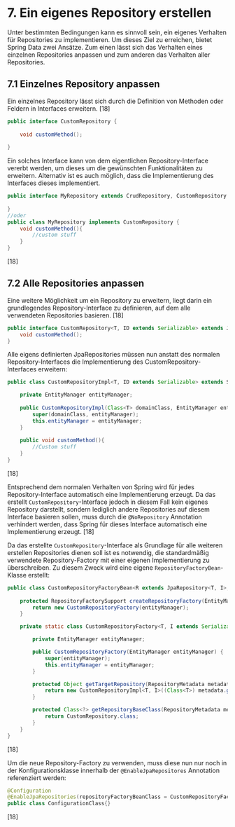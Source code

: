 # 7. Ein eigenes Repository erstellen

Unter bestimmten Bedingungen kann es sinnvoll sein, ein eigenes Verhalten für Repositories zu implementieren.
Um dieses Ziel zu erreichen, bietet Spring Data zwei Ansätze. Zum einen lässt sich das Verhalten eines einzelnen Repositories anpassen und 
zum anderen das Verhalten aller Repositories.

## 7.1 Einzelnes Repository anpassen

Ein einzelnes Repository lässt sich durch die Definition von Methoden oder Feldern in Interfaces erweitern. [18]

```java
public interface CustomRepository {
    
    void customMethod();
    
}
```

Ein solches Interface kann von dem eigentlichen Repository-Interface vererbt werden, um dieses um die gewünschten Funktionalitäten zu erweitern.
Alternativ ist es auch möglich, dass die Implementierung des Interfaces dieses implementiert.

```java
public interface MyRepository extends CrudRepository, CustomRepository {
    
}
//oder
public class MyRepository implements CustomRepository {
    void customMethod(){
        //custom stuff
    }
}

```
[18]

## 7.2 Alle Repositories anpassen
Eine weitere Möglichkeit um ein Repository zu erweitern, liegt darin ein grundlegendes Repository-Interface zu definieren, auf dem alle verwendeten Repositories basieren. [18]

```java
public interface CustomRepository<T, ID extends Serializable> extends JpaRepository<T, ID> {
    void customMethod();
}
```
Alle eigens definierten JpaRepositories müssen nun anstatt des normalen Repository-Interfaces die Implementierung des CustomRepository-Interfaces erweitern:

```java
public class CustomRepositoryImpl<T, ID extends Serializable> extends SimpleJpaRepository<T, ID> implements CustomRepository {

    private EntityManager entityManager;
    
    public CustomRepositoryImpl(Class<T> domainClass, EntityManager entityManager) {
        super(domainClass, entityManager);
        this.entityManager = entityManager;
    }
    
    public void customMethod(){
        //Custom stuff
    }
}
```
[18]

Entsprechend dem normalen Verhalten von Spring wird für jedes Repository-Interface automatisch eine Implementierung erzeugt. Da das erstellt `CustomRepository`-Interface jedoch in diesem Fall kein 
eigenes Repository darstellt, sondern lediglich andere Repositories auf diesem Interface basieren sollen, muss durch die `@NoRepository` Annotation verhindert werden, dass Spring für dieses Interface
automatisch eine Implementierung erzeugt.  [18]
  
Da das erstellte `CustomRepository`-Interface als Grundlage für alle weiteren erstellen Repositories dienen soll ist es notwendig, die standardmäßig verwendete Repository-Factory mit einer eigenen
Implementierung zu überschreiben. Zu diesem Zweck wird eine eigene `RepositoryFactoryBean`-Klasse erstellt:

```java
public class CustomRepositoryFactoryBean<R extends JpaRepository<T, I>, T, I extends Serializable> extends JpaRepositoryFactoryBean<R, T, I> {
    
    protected RepositoryFactorySupport createRepositoryFactory(EntityManager entityManager) {
        return new CustomRepositoryFactory(entityManager);
    }

    private static class CustomRepositoryFactory<T, I extends Serializable> extends JpaRepositoryFactory {

        private EntityManager entityManager;

        public CustomRepositoryFactory(EntityManager entityManager) {
            super(entityManager);
            this.entityManager = entityManager;
        }

        protected Object getTargetRepository(RepositoryMetadata metadata) {
            return new CustomRepositoryImpl<T, I>((Class<T>) metadata.getDomainClass(), entityManager);
        }

        protected Class<?> getRepositoryBaseClass(RepositoryMetadata metadata) {
            return CustomRepository.class;
        }
    }
}
```
[18]  

Um die neue Repository-Factory zu verwenden, muss diese nun nur noch in der Konfigurationsklasse innerhalb der `@EnableJpaRepositores` Annotation referenziert werden: 
```java
@Configuration
@EnableJpaRepositories(repositoryFactoryBeanClass = CustomRepositoryFactoryBean.class)
public class ConfigurationClass{}
```
[18]
